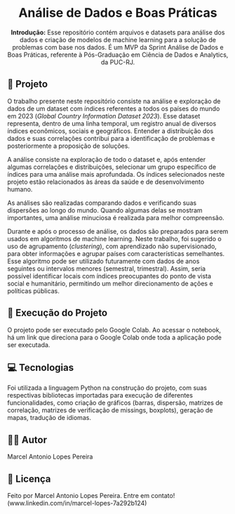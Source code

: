 <!DOCTYPE html>
<html lang="pt-BR">
<head>
    <meta charset="UTF-8">
    <meta name="viewport" content="width=device-width, initial-scale=1.0">
    </head>
<body>

<h1 align="center">Análise de Dados e Boas Práticas</h1>

<p align="center">
  <strong>Introdução:</strong> Esse repositório contém arquivos e datasets para análise dos dados e criação de modelos de machine learning para a solução de problemas com base nos dados. É um MVP da Sprint Análise de Dados e Boas Práticas, referente à Pós-Graduação em Ciência de Dados e Analytics, da PUC-RJ.
</p>

<h2>📖 Projeto</h2>
<p>
    O trabalho presente neste repositório consiste na análise e exploração de dados de um dataset com índices referentes a todos os países do mundo em 2023 (<em>Global Country Information Dataset 2023</em>). Esse dataset representa, dentro de uma linha temporal, um registro anual de diversos índices econômicos, sociais e geográficos. Entender a distribuição dos dados e suas correlações contribui para a identificação de problemas e posteriormente a proposição de soluções.
</p>
<p>
    A análise consiste na exploração de todo o dataset e, após entender algumas correlações e distribuições, selecionar um grupo específico de índices para uma análise mais aprofundada. Os índices selecionados neste projeto estão relacionados às áreas da saúde e de desenvolvimento humano.
</p>
<p>
    As análises são realizadas comparando dados e verificando suas dispersões ao longo do mundo. Quando algumas delas se mostram importantes, uma análise minuciosa é realizada para melhor compreensão.
</p>
<p>
    Durante e após o processo de análise, os dados são preparados para serem usados em algoritmos de machine learning. Neste trabalho, foi sugerido o uso de agrupamento (<em>clustering</em>), com aprendizado não supervisionado, para obter informações e agrupar países com características semelhantes. Esse algoritmo pode ser utilizado futuramente com dados de anos seguintes ou intervalos menores (semestral, trimestral). Assim, seria possível identificar locais com índices preocupantes do ponto de vista social e humanitário, permitindo um melhor direcionamento de ações e políticas públicas.
</p>

<h2>🚀 Execução do Projeto</h2>
<p>
    O projeto pode ser executado pelo Google Colab. Ao acessar o notebook, há um link que direciona para o Google Colab onde toda a aplicação pode ser executada.
</p>

<h2>💻 Tecnologias</h2>
<p>
    Foi utilizada a linguagem Python na construção do projeto, com suas respectivas bibliotecas importadas para execução de diferentes funcionalidades, como criação de gráficos (barras, dispersão, matrizes de correlação, matrizes de verificação de missings, boxplots), geração de mapas, tradução de idiomas.
</p>

<h2>🧑‍💻 Autor</h2>
<p>
    Marcel Antonio Lopes Pereira
</p>

<h2>📄 Licença</h2>
<p>
    Feito por Marcel Antonio Lopes Pereira. Entre em contato!(www.linkedin.com/in/marcel-lopes-7a292b124)
</p>

</body>
</html>
